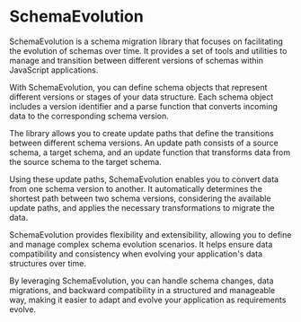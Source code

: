 # SchemaEvolution

SchemaEvolution is a schema migration library that focuses on facilitating the evolution of schemas over time. It provides a set of tools and utilities to manage and transition between different versions of schemas within JavaScript applications.

With SchemaEvolution, you can define schema objects that represent different versions or stages of your data structure. Each schema object includes a version identifier and a parse function that converts incoming data to the corresponding schema version.

The library allows you to create update paths that define the transitions between different schema versions. An update path consists of a source schema, a target schema, and an update function that transforms data from the source schema to the target schema.

Using these update paths, SchemaEvolution enables you to convert data from one schema version to another. It automatically determines the shortest path between two schema versions, considering the available update paths, and applies the necessary transformations to migrate the data.

SchemaEvolution provides flexibility and extensibility, allowing you to define and manage complex schema evolution scenarios. It helps ensure data compatibility and consistency when evolving your application's data structures over time.

By leveraging SchemaEvolution, you can handle schema changes, data migrations, and backward compatibility in a structured and manageable way, making it easier to adapt and evolve your application as requirements evolve.

